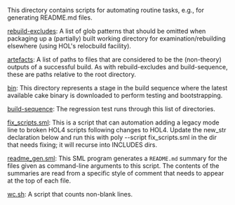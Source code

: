 This directory contains scripts for automating routine tasks, e.g., for
generating README.md files.

[rebuild-excludes](rebuild-excludes):
A list of glob patterns that should be omitted when packaging up a (partially)
built working directory for examination/rebuilding elsewhere (using HOL's
relocbuild facility).

[artefacts](artefacts):
A list of paths to files that are considered to be the (non-theory) outputs of
a successful build. As with rebuild-excludes and build-sequence, these are
paths relative to the root directory.

[bin](bin):
This directory represents a stage in the build sequence where the latest
available cake binary is downloaded to perform testing and bootstrapping.

[build-sequence](build-sequence):
The regression test runs through this list of directories.

[fix_scripts.sml](fix_scripts.sml):
This is a script that can automation adding a legacy mode line to
broken HOL4 scripts following changes to HOL4. Update the new_str
declaration below and run this with poly --script fix_scripts.sml in
the dir that needs fixing; it will recurse into INCLUDES dirs.

[readme_gen.sml](readme_gen.sml):
This SML program generates a `README.md` summary for the files
given as command-line arguments to this script. The contents of the
summaries are read from a specific style of comment that needs to
appear at the top of each file.

[wc.sh](wc.sh):
A script that counts non-blank lines.
